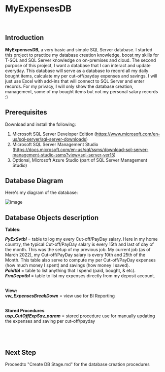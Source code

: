 # **MyExpensesDB**
<br/>

**Introduction**
------------------------------------------------------------------------------------------------------------------------------------
 **MyExpensesDB**, a very basic and simple SQL Server database. I started this project to practice my database creation knowledge, boost my skills for T-SQL and SQL Server knowledge on on-premises and cloud. The second purpose of this project, I want a database that I can interact and update everyday. This database will serve as a database to record all my daily bought items, calculate my per cut-off/payday expenses and savings. I will just use Excel with add-ins that will connect to SQL Server and enter records. For my privacy, I will only show the database creation, management, some of my bought items but not my personal salary records :)
<br/>

**Prerequisites**
------------------------------------------------------------------------------------------------------------------------------------
Download and install the following:
1. Microsoft SQL Server Developer Edition (https://www.microsoft.com/en-us/sql-server/sql-server-downloads)
2. Microsoft SQL Server Management Studio (https://docs.microsoft.com/en-us/sql/ssms/download-sql-server-management-studio-ssms?view=sql-server-ver15)
3. Optional, Microsoft Azure Studio (part of SQL Server Management Studio)<br/>

**Database Diagram**
------------------------------------------------------------------------------------------------------------------------------------
Here's my diagram of the database:

![image](https://user-images.githubusercontent.com/95063830/157035347-75a511b8-d3a5-45ca-b3e0-f3ed23f3ffed.png)
<br/>

**Database Objects description**
------------------------------------------------------------------------------------------------------------------------------------
**Tables:**

**_PyExSvtbl_** = table to log my every Cut-off/PayDay salary. Here in my home country, the typical Cut-off/PayDay salary is every 15th and last of day of the month. This was the setup of my previous job. My current job (as of March 2022), my Cut-off/PayDay salary is every 10th and 25th of the Month. This table also serve to compute my per Cut-off/PayDay expenses (how much money I spent) and savings (how money I saved). <br/>
**_Paidtbl_** =  table to list anything that I spend (paid, bought, & etc). <br/>
**_FrmDepotbl_** =  table to list my expenses directly from my deposit account.<br/>
<br/>

**View:**                                               <br/>
**_vw_ExpensesBreakDown_** = view use for BI Reporting  <br/>
<br/>

**Stored Procedures**                                   <br/>
**_usp_CutOffExpSav_param_** =  stored procedure use for manually updating the expenses and saving per cut-off/payday   <br/>
<br/>
<br/>
<br/>

**Next Step**
-----------------------------------------------------------------------------------------------------------------------------------
Proceedto "Create DB Stage.md" for the database creation procedures

